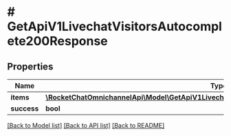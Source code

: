 # # GetApiV1LivechatVisitorsAutocomplete200Response

## Properties

Name | Type | Description | Notes
------------ | ------------- | ------------- | -------------
**items** | [**\RocketChatOmnichannelApi\Model\GetApiV1LivechatVisitorsAutocomplete200ResponseItemsInner[]**](GetApiV1LivechatVisitorsAutocomplete200ResponseItemsInner.md) |  | [optional]
**success** | **bool** |  | [optional]

[[Back to Model list]](../../README.md#models) [[Back to API list]](../../README.md#endpoints) [[Back to README]](../../README.md)
